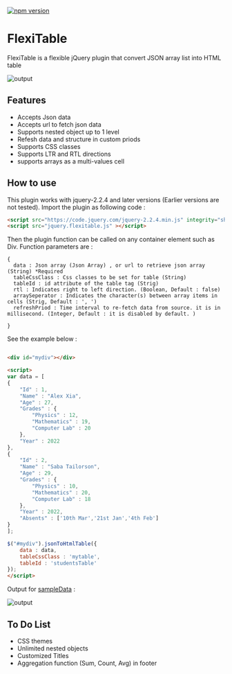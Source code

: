 [![npm version](https://badge.fury.io/js/jqueryjsontotable.svg)](https://badge.fury.io/js/jqueryjsontotable)

# FlexiTable

FlexiTable is a flexible jQuery plugin that convert JSON array list into HTML table

![output](https://m-shaeri.ir/blog/wp-content/uploads/2022/04/jquery_json_to_table3.jpg)

## Features

- Accepts Json data
- Accepts url to fetch json data
- Supports nested object up to 1 level
- Refesh data and structure in custom priods
- Supports CSS classes
- Supports LTR and RTL directions
- supports arrays as a multi-values cell

## How to use

This plugin works with jquery-2.2.4 and later versions (Earlier versions are not tested).
Import the plugin as following code :

```html
<script src="https://code.jquery.com/jquery-2.2.4.min.js" integrity="sha256-BbhdlvQf/xTY9gja0Dq3HiwQF8LaCRTXxZKRutelT44=" crossorigin="anonymous"></script>
<script src="jquery.flexitable.js" ></script>
```

Then the plugin function can be called on any container element such as Div. Function parameters are :

```
{
  data : Json array (Json Array) , or url to retrieve json array (String) *Required
  tableCssClass : Css classes to be set for table (String)
  tableId : id attribute of the table tag (Strig)
  rtl : Indicates right to left direction. (Boolean, Default : false)
  arraySeperator : Indicates the character(s) between array items in cells (Strig, Default : ', ')
  refreshPriod : Time interval to re-fetch data from source. it is in millisecond. (Integer, Default : it is disabled by default. )

}
```

 See the example below :

```html

<div id="mydiv"></div>

<script>
var data = [
{
    "Id" : 1,
    "Name" : "Alex Xia",
    "Age" : 27,
    "Grades" : {
        "Physics" : 12,
        "Mathematics" : 19,
        "Computer Lab" : 20
    },
    "Year" : 2022
},
{
    "Id" : 2,
    "Name" : "Saba Tailorson",
    "Age" : 29,
    "Grades" : {
        "Physics" : 10,
        "Mathematics" : 20,
        "Computer Lab" : 18
    },
    "Year" : 2022,
    "Absents" : ['10th Mar','21st Jan','4th Feb']
}
];

$("#mydiv").jsonToHtmlTable({
    data : data,
    tableCssClass : 'mytable',
    tableId : 'studentsTable'
});
</script>


```

Output for [sampleData](https://github.com/birddevelper/jQueryJsonToTable/blob/master/sampleData.js) :

![output](https://m-shaeri.ir/blog/wp-content/uploads/2022/04/jquery_json_to_table3.jpg)

## To Do List

- CSS themes
- Unlimited nested objects
- Customized Titles
- Aggregation function (Sum, Count, Avg) in footer
